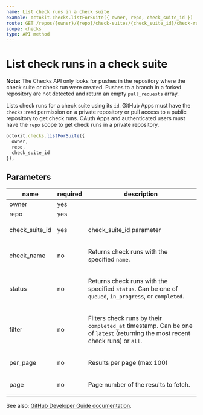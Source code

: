 ```yaml
---
name: List check runs in a check suite
example: octokit.checks.listForSuite({ owner, repo, check_suite_id })
route: GET /repos/{owner}/{repo}/check-suites/{check_suite_id}/check-runs
scope: checks
type: API method
---
```


# List check runs in a check suite

**Note:** The Checks API only looks for pushes in the repository where the check suite or check run were created. Pushes to a branch in a forked repository are not detected and return an empty `pull_requests` array.

Lists check runs for a check suite using its `id`. GitHub Apps must have the `checks:read` permission on a private repository or pull access to a public repository to get check runs. OAuth Apps and authenticated users must have the `repo` scope to get check runs in a private repository.

```js
octokit.checks.listForSuite({
  owner,
  repo,
  check_suite_id
});
```

## Parameters

<table>
  <thead>
    <tr>
      <th>name</th>
      <th>required</th>
      <th>description</th>
    </tr>
  </thead>
  <tbody>
    <tr><td>owner</td><td>yes</td><td>

</td></tr>
<tr><td>repo</td><td>yes</td><td>

</td></tr>
<tr><td>check_suite_id</td><td>yes</td><td>

check_suite_id parameter

</td></tr>
<tr><td>check_name</td><td>no</td><td>

Returns check runs with the specified `name`.

</td></tr>
<tr><td>status</td><td>no</td><td>

Returns check runs with the specified `status`. Can be one of `queued`, `in_progress`, or `completed`.

</td></tr>
<tr><td>filter</td><td>no</td><td>

Filters check runs by their `completed_at` timestamp. Can be one of `latest` (returning the most recent check runs) or `all`.

</td></tr>
<tr><td>per_page</td><td>no</td><td>

Results per page (max 100)

</td></tr>
<tr><td>page</td><td>no</td><td>

Page number of the results to fetch.

</td></tr>
  </tbody>
</table>

See also: [GitHub Developer Guide documentation](https://docs.github.com/rest/reference/checks#list-check-runs-in-a-check-suite).
